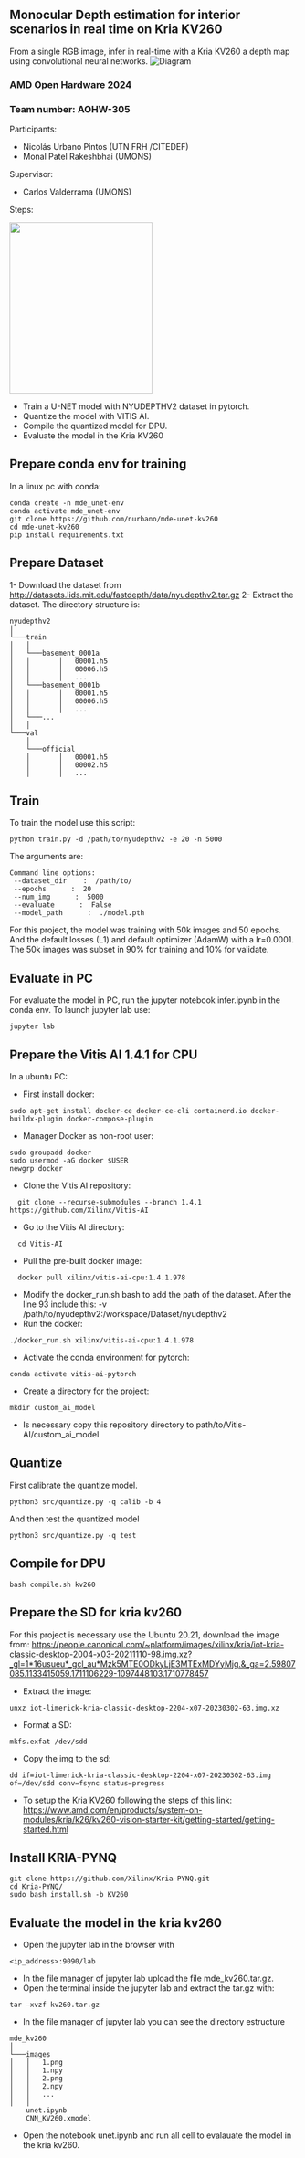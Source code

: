## Monocular Depth estimation for interior scenarios in real time on Kria KV260
From a single RGB image, infer in real-time with a Kria KV260 a depth map using convolutional neural networks.
![Diagram](/diagram.png "Diagram MDE KV260")
### AMD Open Hardware 2024
### Team number: AOHW-305
Participants:
- Nicolás Urbano Pintos (UTN FRH /CITEDEF)
- Monal Patel Rakeshbhai (UMONS)

Supervisor:
- Carlos Valderrama (UMONS)

Steps:

<img src="steps.png" width="250" height="300">

- Train a U-NET model with NYUDEPTHV2 dataset in pytorch.
- Quantize the model with VITIS AI.
- Compile the quantized model for DPU.
- Evaluate the model in the Kria KV260 

## Prepare conda env for training
In a linux pc with conda:
```console
conda create -n mde_unet-env
conda activate mde_unet-env
git clone https://github.com/nurbano/mde-unet-kv260
cd mde-unet-kv260
pip install requirements.txt
```


## Prepare Dataset
1- Download the dataset from http://datasets.lids.mit.edu/fastdepth/data/nyudepthv2.tar.gz
2- Extract the dataset. The directory structure is:
```
nyudepthv2
│
└───train
│   │
│   └───basement_0001a
│   │       │   00001.h5
│   │       │   00006.h5
│   │       │   ...
│   └───basement_0001b
│   │       │   00001.h5
│   │       │   00006.h5
│   │       │   ...
│   └───...
│   │   
└───val
    │ 
    └───official
    │       │   00001.h5
    │       │   00002.h5
    │       │   ...
```
                                                         
## Train
To train the model use this script:
```console
python train.py -d /path/to/nyudepthv2 -e 20 -n 5000
```  
The arguments are:

```console
Command line options:
 --dataset_dir    :  /path/to/
 --epochs      :  20
 --num_img      :  5000
 --evaluate      :  False
 --model_path      :  ./model.pth
```
For this project, the model was training with 50k images and 50 epochs. And the default losses (L1) and default optimizer (AdamW) with a lr=0.0001. The 50k images was subset in 90% for training and 10% for validate.

## Evaluate in PC
For evaluate the model in PC, run the jupyter notebook infer.ipynb in the conda env. To launch jupyter lab use:
```console
jupyter lab
```

## Prepare the Vitis AI 1.4.1 for CPU
In a ubuntu PC:
- First install docker:
```console
sudo apt-get install docker-ce docker-ce-cli containerd.io docker-buildx-plugin docker-compose-plugin
```
- Manager Docker as non-root user:
```console
sudo groupadd docker
sudo usermod -aG docker $USER
newgrp docker
```
- Clone the Vitis AI repository:
```console
  git clone --recurse-submodules --branch 1.4.1 https://github.com/Xilinx/Vitis-AI
```
- Go to the Vitis AI directory:
```console
  cd Vitis-AI
```
- Pull the pre-built docker image:
```console
  docker pull xilinx/vitis-ai-cpu:1.4.1.978
```
- Modify the docker_run.sh bash to add the path of the dataset. After the line 93 include this: -v /path/to/nyudepthv2:/workspace/Dataset/nyudepthv2
- Run the docker:
```console
./docker_run.sh xilinx/vitis-ai-cpu:1.4.1.978
```
- Activate the conda environment for pytorch:
```console
conda activate vitis-ai-pytorch
```
- Create a directory for the project:
```console
mkdir custom_ai_model
```
- Is necessary copy this repository directory to path/to/Vitis-AI/custom_ai_model

## Quantize
First calibrate the quantize model.
```console
python3 src/quantize.py -q calib -b 4
```
And then test the quantized model
```console
python3 src/quantize.py -q test
``` 
## Compile for DPU
```console
bash compile.sh kv260
```
## Prepare the SD for kria kv260
For this project is necessary use the Ubuntu 20.21, download the image from:
https://people.canonical.com/~platform/images/xilinx/kria/iot-kria-classic-desktop-2004-x03-20211110-98.img.xz?_gl=1*16usueu*_gcl_au*Mzk5MTE0ODkyLjE3MTExMDYyMjg.&_ga=2.59807085.1133415059.1711106229-1097448103.1710778457
- Extract the image:
```console
unxz iot-limerick-kria-classic-desktop-2204-x07-20230302-63.img.xz
```
- Format a SD:
```console
mkfs.exfat /dev/sdd
```
- Copy the img to the sd:
```console
dd if=iot-limerick-kria-classic-desktop-2204-x07-20230302-63.img of=/dev/sdd conv=fsync status=progress
```
- To setup the Kria KV260 following the steps of this link:
  https://www.amd.com/en/products/system-on-modules/kria/k26/kv260-vision-starter-kit/getting-started/getting-started.html
## Install KRIA-PYNQ
```console
git clone https://github.com/Xilinx/Kria-PYNQ.git
cd Kria-PYNQ/
sudo bash install.sh -b KV260 
```
## Evaluate the model in the kria kv260
- Open the jupyter lab in the browser with
```console
<ip_address>:9090/lab
```
- In the file manager of jupyter lab upload the file mde_kv260.tar.gz.
- Open the terminal inside the jupyter lab and extract the tar.gz with:
```console
tar –xvzf kv260.tar.gz
```
- In the file manager of jupyter lab you can see the directory estructure
```
mde_kv260
│
└───images
│   │   1.png
│   │   1.npy
│   │   2.png
│   │   2.npy
│   │   ...
│   │   
    unet.ipynb
    CNN_KV260.xmodel
```
- Open the notebook unet.ipynb and run all cell to evalauate the model in the kria kv260.



